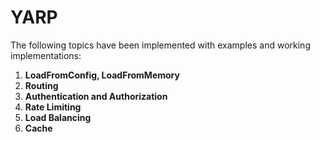 # YARP

The following topics have been implemented with examples and working implementations:

1. **LoadFromConfig, LoadFromMemory**
2. **Routing**
3. **Authentication and Authorization**
4. **Rate Limiting**
5. **Load Balancing**
6. **Cache**

